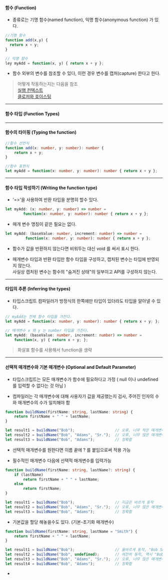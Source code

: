 #### 함수 (Function)

- 종류로는 기명 함수(named function), 익명 함수(anonymous function) 가 있다.

```typeScript
//기명 함수
function add(x,y) {
  return x + y;
}

// 익명 함수
ley myAdd = function(x, y) { return x + y };
```

- 함수 외부의 변수를 참조할 수 있다, 이런 경우 변수를 캡처(capture) 한다고 한다.

> 어떻게 작동하는지는 다음을 참조   
  [실행 컨텍스트](https://poiemaweb.com/js-execution-context)  
  [클로저와 호이스팅](https://www.zerocho.com/category/JavaScript/post/5741d96d094da4986bc950a0)
  
  
***


#### 함수 타입 (Function Types)


***


#### 함수의 타이핑 (Typing the function)

```typeScript
//함수 선언식
function add(x: number, y: number): number {
    return x + y;
}

//함수 표현식
let myAdd = function(x: number, y: number): number { return x + y };
```


***


#### 함수 타입 작성하기 (Writing the function type)

-  '=>'을 사용하여 반환 타입을 분명히 할수 있다.

```typeScript
let myAdd: (x: number, y: number) => number =
        function(x: number, y: number): number { return x + y };
```

- 매개 변수 명칭이 같은 필요는 없다.

```typeScript
let myAdd: (baseValue: number, increment: number) => number = 
         function(x: number, y: number): number { return x + y };
```

- 함수가 값을 반환하지 않는다면 비워두는 대신 void 를 써서 표시 한다.

- 매개변수 타입과 반환 타입만 함수 타입을 구성하고, 캡처된 변수는 타입에 반영되지 않는다.  
  사실상 캡처된 변수는 함수의 "숨겨진 상태"의 일부이고 API를 구성하지 않는다.
  

***


#### 타입의 추론 (Inferring the types)

- 타입스크립트 컴파일러가 방정식의 한쪽에만 타입이 있더라도 타입을 알아낼 수 있다.
```typeScript
// myAdd는 전체 함수 타입을 가진다.
let myAdd = function(x: number, y: number): number { return x + y; };

// 매개변수 x 와 y 는 number 타입을 가진다.
let myAdd: (baseValue: number, increment: number) => number =
    function(x, y) { return x + y; };
```

> 화살표 함수를 사용해서 function을 생략


***


#### 선택적 매개변수와 기본 매개변수 (Optional and Default Parameter)

- 타입스크립트는 모든 매개변수가 함수에 필요하다고 가정 ( null 이나 undefined 를 입력할 수 없다는 것 아님 )

- 컴파일러는 각 매개변수에 대해 사용자가 값을 제공했는지 검사, 주어진 인자의 수와 매개변수의 수가 일치해야 함

```typeScript
function buildName(firstName: string, lastName: string) {
    return firstName + " " + lastName;
}

let result1 = buildName("Bob");                  // 오류, 너무 적은 매개변수
let result2 = buildName("Bob", "Adams", "Sr.");  // 오류, 너무 많은 매개변수
let result3 = buildName("Bob", "Adams");         // 정확함
```

- 선택적 매개변수를 원한다면 이름 끝에 ? 를 붙임으로써 적용 가능

- 필수적인 매개변수 다음에 선택적 매개변수를 입력가능

```typeScript
function buildName(firstName: string, lastName?: string) {
    if (lastName)
        return firstName + " " + lastName;
    else
        return firstName;
}

let result1 = buildName("Bob");                  // 지금은 바르게 동작
let result2 = buildName("Bob", "Adams", "Sr.");  // 오류, 너무 많은 매개변수
let result3 = buildName("Bob", "Adams");         // 정확함
```

- 기본값을 할당 해놓을수도 있다. (기본-초기화 매개변수)

```typeScript
function buildName(firstName: string, lastName = "Smith") {
    return firstName + " " + lastName;
}

let result1 = buildName("Bob");                  // 올바르게 동작, "Bob Smith" 반환
let result2 = buildName("Bob", undefined);       // 여전히 동작, 역시 "Bob Smith" 반환
let result3 = buildName("Bob", "Adams", "Sr.");  // 오류, 너무 많은 매개변수
let result4 = buildName("Bob", "Adams");         // 정확함
```

- 
